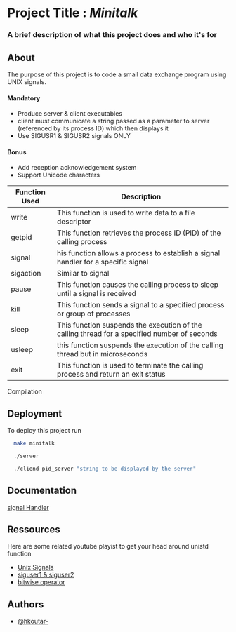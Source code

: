 
# Project Title : _Minitalk_ 


### A brief description of what this project does and who it's for

## About
The purpose of this project is to code a small data exchange program using UNIX signals.

#### Mandatory
* Produce server & client executables
* client must communicate a string passed as a parameter to server (referenced by its process ID) which then displays it
* Use SIGUSR1 & SIGUSR2 signals ONLY

#### Bonus
- Add reception acknowledgement system
- Support Unicode characters

| Function Used | Description |
| --- | --- |
| write | This function is used to write data to a file descriptor |
| getpid|This function retrieves the process ID (PID) of the calling process |
| signal| his function allows a process to establish a signal handler for a specific signal|
| sigaction| Similar to signal |
| pause| This function causes the calling process to sleep until a signal is received|
| kill|This function sends a signal to a specified process or group of processes|
| sleep|This function suspends the execution of the calling thread for a specified number of seconds |
| usleep| this function suspends the execution of the calling thread but in microseconds |
| exit| This function is used to terminate the calling process and return an exit status |



Compilation

## Deployment

To deploy this project run

```bash
  make minitalk
```

```bash
  ./server
```

```bash
  ./cliend pid_server "string to be displayed by the server"
```


## Documentation

[signal Handler](http://www.cs.umsl.edu/~sanjiv/classes/cs2750/lectures/signals.pdf)


## Ressources

Here are some related youtube playist to get your head around unistd function

- [Unix Signals](https://www.youtube.com/watch?v=cex9XrZCU14&list=PLfqABt5AS4FkW5mOn2Tn9ZZLLDwA3kZUYe)
- [siguser1 & siguser2](https://www.youtube.com/watch?v=83M5-NPDeWs)
- [bitwise operator](https://www.youtube.com/watch?v=jlQmeyce65Q&t=41s)
## Authors

- [@hkoutar-](https://www.github.com/hkoutar7)

